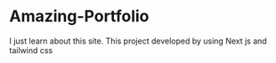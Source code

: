 # Amazing-Portfolio
I just learn about this site. This project developed  by using  Next js and tailwind css
